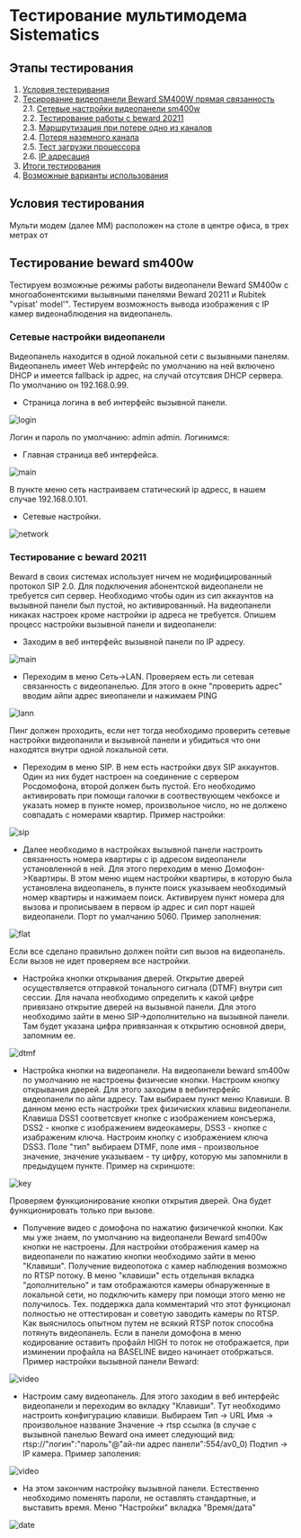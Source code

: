 # Тестирование мультимодема Sistematics


## Этапы тестирования

1. [Условия тестеривания](#условия-тестирования)
2. [Тесирование видеопанели Beward SM400W прямая связанность](#тестирование-beward-sm400w) \
   2.1. [Сетевые настройки видеопанели sm400w](#сетевые-настройки-видеопанели) \
   2.2. [Тестирование работы с beward 20211](#тестирование-с-beward-20211)  
   2.3. [Маршрутизация при потере одно из каналов](#потеря-канала) \
   2.4. [Потеря наземного канала](#потеря-наземного-канала) \
   2.5. [Тест загрузки процессора](#тест-загрузки-процессора) \
   2.6. [IP адресация](#ip-адресация) 
3. [Итоги тестирования](#итоги-тестирования)
4. [Возможные варианты использования](#варианты-использования)

## Условия тестирования

Мульти модем (далее ММ) расположен на столе в центре офиса, в трех метрах от 


## Тестирование beward sm400w
Тестируем возможные режимы работы видеопанели Beward SM400w с многоабонентскими вызывными панелями Beward 20211 и Rubitek "vpisat' model'". Тестируем возможность вывода изображения с IP камер видеонаблюдения на видеопанель. 

### Сетевые настройки видеопанели


Видеопанель находится в одной локальной сети с вызывными панелям. Видеопанель имеет Web интерфейс по умолчанию на ней включено DHCP и имеется fallback ip адрес, на случай отсутсвия DHCP сервера. По умолчанию он 192.168.0.99.  

- Страница логина в веб интерфейс вызывной панели.

<img src="../img/beward_sm400w_login.png" alt="login"/>

Логин и пароль по умолчанию: admin admin. Логинимся:


- Главная страница веб интерфейса.

<img src="../img/beward_sm400w_main.png" alt="main"/>

В пункте меню сеть настраиваем статический ip адресс, в нашем случае 192.168.0.101.

- Сетевые настройки.

<img src="../img/beward_sm400w_network.png" alt="network"/>


### Тестирование с beward 20211

Beward в своих системах использует ничем не модифицированный протокол SIP 2.0. Для подключения абонентской видеопанели не требуется сип сервер. Необходимо чтобы один из сип аккаунтов на вызывной панели был пустой, но активированный. На видеопанели никаках настроек кроме настройки ip адреса не требуется. Опишем процесс настройки вызывной панели и видеопанели:

- Заходим в веб интерфейс вызывной панели по IP адресу.

<img src="../img/beward_20211_main.png" alt="main"/>

- Переходим в меню Сеть->LAN. Проверяем есть ли сетевая связанность с видеопанелью. Для этого в окне "проверить адрес" вводим айпи адрес виеопанели и нажимаем PING

<img src="../img/beward_20211_lan.png" alt="lann"/>

Пинг должен проходить, если нет тогда необходимо проверить сетевые настройки видеопанили и вызывной панели и убидиться что они находятся внутри одной локальной сети.

- Переходим в меню SIP. В нем есть настройки двух SIP аккаунтов. Один из них будет настроен на соединение с сервером Росдомофона, второй должен быть пустой. Его необходимо активировать при помощи галочки в соотвествующем чекбоксе и указать номер в пункте номер, произвольное число, но не должено совпадать с номерами квартир. Пример настройки:

<img src="../img/beward_20211_sip.png" alt="sip"/>

- Далее необходимо в настройках вызывной панели настроить связанность номера квартиры с ip адресом видеопанели установленной в ней. Для этого переходим в меню Домофон->Квартиры. В этом меню ищем настройки квартиры, в которую была установлена видеопанель, в пункте поиск указываем необходимый номер квартиры и нажимаем поиск. Активируем пункт номера для вызова и прописываем в первом ip адрес и сип порт нашей видеопанели. Порт по умалчанию 5060. Пример заполнения:

<img src="../img/beward_20211_flat.png" alt="flat"/>

Если все сделано правильно должен пойти сип вызов на видеопанель. Если вызов не идет проверяем все настройки.

- Настройка кнопки открывания дверей. Открытие дверей осуществляется отправкой тонального сигнала (DTMF) внутри сип сессии. Для начала необходимо определить к какой цифре привязано открытие дверей на вызывной панели. Для этого необходимо зайти в меню SIP->дополнительно на вызывной панели. Там будет указана цифра привязанная к открытию основной двери, запомним ее.

<img src="../img/beward_20211_dtmf.png" alt="dtmf"/>

- Настройка кнопки на видеопанели. На видеопанели beward sm400w по умолчанию не настроены физичесие кнопки. Настроим кнопку открывания дверей. Для этого заходим в вебинтерфейс видеопанели по айпи адресу. Там выбираем пункт меню Клавиши. В данном меню есть настройки трех физичиских клавиш видеопанели. Клавиша DSS1 соответсвует кнопке с изображением консъержа, DSS2 - кнопке с изображением видеокамеры, DSS3 - кнопке с изабраженим ключа. Настроим кнопку с изображением ключа DSS3. Поле "тип" выбираем DTMF, поле имя - произвольное значение, значение указываем - ту цифру, которую мы запомнили в предыдущем пункте. Пример на скриншоте:

<img src="../img/beward_sm400w_key.png" alt="key"/>

Проверяем функционирование кнопки открытия дверей. Она будет функционировать только при вызове. 

- Получение видео с домофона по нажатию физичечкой кнопки. Как мы уже знаем, по умолчанию на видеопанели Beward sm400w кнопки не настроены. Для настройки отображения камер на видеопанели по нажатию кнопки необходимо зайти в меню "Клавиши". Получение видеопотока с камер наблюдения возможно по RTSP потоку. В меню "клавиши" есть отдельная вкладка "дополнительно" и там отображаются камеры обнаруженные в локальной сети, но подключить камеру при помощи этого меню не получилось. Тех. поддержка дала комментарий что этот функционал полностью не оттестирован и советую заводить камеры по RTSP. Как выяснилось опытном путем не всякий RTSP поток способна потянуть видеопанель. Если в панели домофона в меню кодирование оставить профайл HIGH то поток не отображается, при изминении профайла на  BASELINE видео начинает отобржаться. Пример настройки вызывной панели Beward:

<img src="../img/beward_20211_video.png" alt="video"/>

- Настроим саму видеопанель. Для этого заходим в веб интерфейс видеопанели и переходим во вкладку "Клавиши". Тут необходимо настроить конфигурацию клавиши. Выбираем Тип -> URL	Имя -> произвольное название	Значение -> rtsp ссылка (в случае с вызывной панелью Beward она имеет следующий вид: rtsp://"логин":"пароль"@"ай-пи адрес панели":554/av0_0)		Подтип -> IP камера. Пример заполения:

<img src="../img/beward_sm400w_video.png" alt="video"/>

- На этом закончим настройку вызывной панели. Естественно необходимо поменять пароли, не оставлять стандартные, и выставить время. Меню "Настройки" вкладка "Время/дата"

<img src="../img/beward_sm400w_date.png" alt="date"/>
